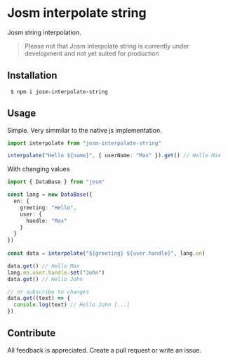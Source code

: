 # Josm interpolate string

Josm string interpolation.

> Please not that Josm interpolate string is currently under development and not yet suited for production

## Installation

```shell
 $ npm i josm-interpolate-string
```

## Usage

Simple. Very simmilar to the native js implementation.

```ts
import interpolate from "josm-interpolate-string"

interpolate("Hello ${name}", { userName: "Max" }).get() // Hello Max
```

With changing values

```ts
import { DataBase } from "josm"

const lang = new DataBase({ 
  en: {
    greeting: "Hello",
    user: {
      handle: "Max"
    }
  }
})
 
const data = interpolate("${greeting} ${user.handle}", lang.en)

data.get() // Hello Max
lang.en.user.handle.set("John")
data.get() // Hello John

// or subscribe to changes
data.get((text) => {
  console.log(text) // Hello John [...]
})
```

## Contribute

All feedback is appreciated. Create a pull request or write an issue.
